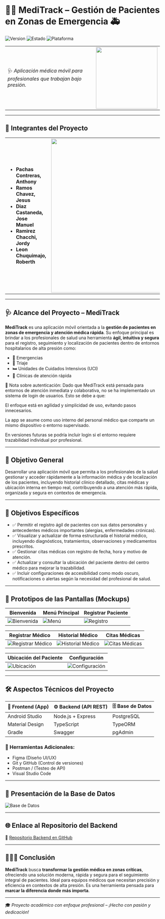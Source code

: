 # 👩‍⚕️ MediTrack – Gestión de Pacientes en Zonas de Emergencia 🚑

![Version](https://img.shields.io/badge/MediTrack-v1.0-blueviolet?style=for-the-badge)
![Estado](https://img.shields.io/badge/Estado-En%20Desarrollo-orange?style=for-the-badge)
![Plataforma](https://img.shields.io/badge/Plataforma-Android-green?style=for-the-badge)

<table>
  <tr>
    <td>
      🩺 <em>Aplicación médica móvil para profesionales que trabajan bajo presión.</em>
    </td>
    <td>
<img src="https://raw.githubusercontent.com/AnthonyPc26/App_Gestion_De_Pacientes-GRUPO5/d7c1c679cb3fcd71708c4f3beec50243434369e8/ImagenesReadme/hello-android.gif" width="200">
    </td>
  </tr>
</table>

---
## 👥 Integrantes del Proyecto

<table>
  <tr>
    <td>

<ul>
  <li><strong>Pachas Contreras, Anthony</strong></li>
  <li><strong>Ramos Chavez, Jesus</strong></li>
  <li><strong>Diaz Castaneda, Jose Manuel</strong></li>
  <li><strong>Ramirez Chacchi, Jordy</strong></li>
 <li><strong>Leon Chuquimajo, Roberth</strong></li>

</ul>

</td>
<td>
<img src="https://raw.githubusercontent.com/AnthonyPc26/App_Gestion_De_Pacientes-GRUPO5/main/ImagenesReadme/grupo5.gif" width="500">

</td>
  </tr>
</table>


---

## 🩺 Alcance del Proyecto – MediTrack

**MediTrack** es una aplicación móvil orientada a la **gestión de pacientes en zonas de emergencia y atención médica rápida**. Su enfoque principal es brindar a los profesionales de salud una herramienta **ágil, intuitiva y segura** para el registro, seguimiento y localización de pacientes dentro de entornos hospitalarios de alta presión como:

- 🏥 Emergencias  
- 🧪 Triaje  
- 🛏️ Unidades de Cuidados Intensivos (UCI)  
- 🏃 Clínicas de atención rápida

🔐 Nota sobre autenticación:
Dado que MediTrack está pensada para entornos de atención inmediata y colaborativa, no se ha implementado un sistema de login de usuarios. Esto se debe a que:

El enfoque está en agilidad y simplicidad de uso, evitando pasos innecesarios.

La app se asume como uso interno del personal médico que comparte un mismo dispositivo o entorno supervisado.

En versiones futuras se podría incluir login si el entorno requiere trazabilidad individual por profesional.


---

## 🎯 Objetivo General

Desarrollar una aplicación móvil que permita a los profesionales de la salud gestionar y acceder rápidamente a la información médica y de localización de los pacientes, incluyendo historial clínico detallado, citas médicas y ubicación interna en tiempo real, contribuyendo a una atención más rápida, organizada y segura en contextos de emergencia.


---

## 🎯 Objetivos Específicos

- ✅ Permitir el registro ágil de pacientes con sus datos personales y antecedentes médicos importantes (alergias, enfermedades crónicas).
- ✅ Visualizar y actualizar de forma estructurada el historial médico, incluyendo diagnósticos, tratamientos, observaciones y medicamentos prescritos.
- ✅ Gestionar citas médicas con registro de fecha, hora y motivo de atención.
- ✅ Actualizar y consultar la ubicación del paciente dentro del centro médico para mejorar la trazabilidad.
- ✅ Incluir configuraciones de accesibilidad como modo oscuro, notificaciones o alertas según la necesidad del profesional de salud.



---

## 📱 Prototipos de las Pantallas (Mockups)

| Bienvenida | Menú Principal | Registrar Paciente |
|-----------|----------------|---------------------|
| ![Bienvenida](https://raw.githubusercontent.com/AnthonyPc26/App_Gestion_De_Pacientes-GRUPO5/8b66bc825c6198e3c96d1ac90d691d8bdb99b220/Bienvenida.png) | ![Menú](https://raw.githubusercontent.com/AnthonyPc26/App_Gestion_De_Pacientes-GRUPO5/1224c5a46865d35ea19f2df9efa64bb45200ff3c/menu.png) | ![Registro](https://raw.githubusercontent.com/AnthonyPc26/App_Gestion_De_Pacientes-GRUPO5/1224c5a46865d35ea19f2df9efa64bb45200ff3c/registrarpacientes.png) |

| Registrar Médico | Historial Médico | Citas Médicas |
|------------------|------------------|---------------|
| ![Registrar Médico](https://raw.githubusercontent.com/AnthonyPc26/App_Gestion_De_Pacientes-GRUPO5/main/ImagenesReadme/registrarMedico.png) | ![Historial Médico](https://raw.githubusercontent.com/AnthonyPc26/App_Gestion_De_Pacientes-GRUPO5/main/ImagenesReadme/historialMedico.png) | ![Citas Médicas](https://raw.githubusercontent.com/AnthonyPc26/App_Gestion_De_Pacientes-GRUPO5/main/ImagenesReadme/citaMedicas.png) |

| Ubicación del Paciente | Configuración |
|------------------------|----------------|
| ![Ubicación](https://raw.githubusercontent.com/AnthonyPc26/App_Gestion_De_Pacientes-GRUPO5/main/ImagenesReadme/ubicacionPaciente.png) | ![Configuración](https://raw.githubusercontent.com/AnthonyPc26/App_Gestion_De_Pacientes-GRUPO5/main/ImagenesReadme/configuracion.png) |

---


## 🛠️ Aspectos Técnicos del Proyecto

| 📲 Frontend (App) | ⚙️ Backend (API REST) | 🗄️ Base de Datos |
|------------------|------------------------|------------------|
| Android Studio  | Node.js + Express | PostgreSQL |
| Material Design | TypeScript | TypeORM |
| Gradle | Swagger | pgAdmin |

### 🔧 Herramientas Adicionales:
- Figma (Diseño UI/UX)  
- Git y GitHub (Control de versiones)  
- Postman /  (Testeo de API)  
- Visual Studio Code

---


## 📝 Presentación de la Base de Datos

![Base de Datos](https://raw.githubusercontent.com/AnthonyPc26/App_Gestion_De_Pacientes-GRUPO5/main/ImagenesReadme/BDInventrack.jpg)

---

## 🌐 Enlace al Repositorio del Backend

🔗 [Repositorio Backend en GitHub](https://github.com/AnthonyPc26/gestion_inventarios)

---

## 👨🏻‍💻 Conclusión

**MediTrack** busca **transformar la gestión médica en zonas críticas**, ofreciendo una solución moderna, rápida y segura para el seguimiento integral de pacientes. Ideal para equipos médicos que necesitan precisión y eficiencia en contextos de alta presión. Es una herramienta pensada para **marcar la diferencia donde más importa**.

---

🎓 *Proyecto académico con enfoque profesional – ¡Hecho con pasión y dedicación!*
